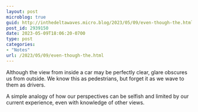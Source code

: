 ```yaml
---
layout: post
microblog: true
guid: http://inthedeltawaves.micro.blog/2023/05/09/even-though-the.html
post_id: 2939150
date: 2023-05-09T18:06:20-0700
type: post
categories:
- "Notes"
url: /2023/05/09/even-though-the.html
---
```

Although the view from inside a car may be perfectly clear, glare obscures us from outside. We know this as pedestrians, but forget it as we wave to them as drivers.

A simple analogy of how our perspectives can be selfish and limited by our current experience, even with knowledge of other views.

